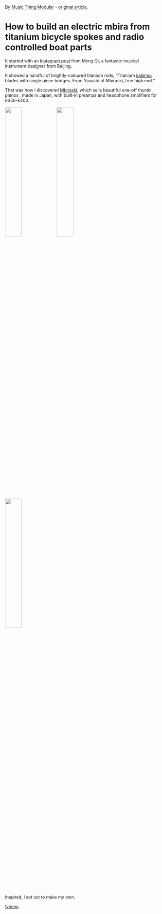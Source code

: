 By [Music Thing Modular](http://musicthing.co.uk/) - [original article](https://medium.com/music-thing-modular-notes/how-to-build-an-electric-mbira-from-titanium-bicycle-spokes-and-radio-controlled-boat-parts-93d59a0ff584#.uihpc1cfw).

# How to build an electric mbira from titanium bicycle spokes and radio controlled boat parts
It started with an [Instagram post](https://www.instagram.com/p/BFlQoIkLvGrncUoQS8-B4Xms0ySK1vCWJMhbHw0/?taken-by=mengqimusic) from Meng Qi, a fantastic musical instrument designer from Beijing.

It showed a handful of brightly-coloured titanium rods; “Titanium [kalimba](https://www.instagram.com/explore/tags/kalimba/) blades with single piece bridges. From Yasushi of Mbiraski, true high end.”

That was how I discovered [Mbiraski](http://www.mbiraski.com/), which sells beautiful one-off thumb pianos , made in Japan, with built-in preamps and headphone amplifiers for £350-£400.

<img src="https://cdn-images-1.medium.com/max/1600/1*rriYCEcBycmQPRHlVoOi2w.jpeg" width="33%">
<img src="https://cdn-images-1.medium.com/max/800/1*ugAD53iOpYtr_S_kAOGwRA.jpeg" width="33%">
<img src="https://cdn-images-1.medium.com/max/800/1*8XAsR8Hcw2JMOOJVsoZiUg.jpeg" width="33%">

Inspired, I set out to make my own.

[!vimeo](169466406)
